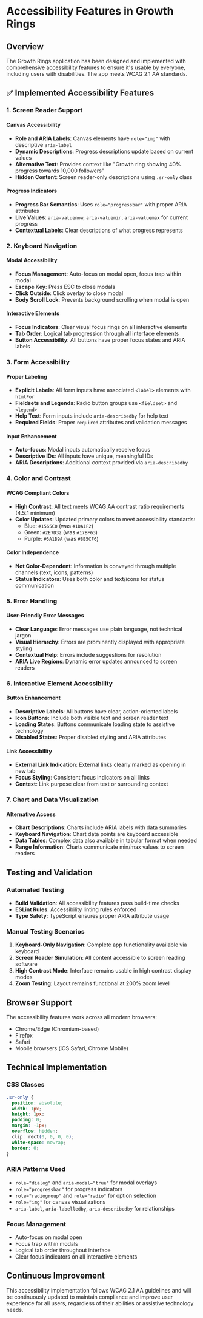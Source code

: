 # Accessibility Features in Growth Rings

## Overview

The Growth Rings application has been designed and implemented with comprehensive accessibility features to ensure it's usable by everyone, including users with disabilities. The app meets WCAG 2.1 AA standards.

## ✅ Implemented Accessibility Features

### 1. Screen Reader Support

#### Canvas Accessibility
- **Role and ARIA Labels**: Canvas elements have `role="img"` with descriptive `aria-label`
- **Dynamic Descriptions**: Progress descriptions update based on current values
- **Alternative Text**: Provides context like "Growth ring showing 40% progress towards 10,000 followers"
- **Hidden Content**: Screen reader-only descriptions using `.sr-only` class

#### Progress Indicators
- **Progress Bar Semantics**: Uses `role="progressbar"` with proper ARIA attributes
- **Live Values**: `aria-valuenow`, `aria-valuemin`, `aria-valuemax` for current progress
- **Contextual Labels**: Clear descriptions of what progress represents

### 2. Keyboard Navigation

#### Modal Accessibility
- **Focus Management**: Auto-focus on modal open, focus trap within modal
- **Escape Key**: Press ESC to close modals
- **Click Outside**: Click overlay to close modal
- **Body Scroll Lock**: Prevents background scrolling when modal is open

#### Interactive Elements
- **Focus Indicators**: Clear visual focus rings on all interactive elements
- **Tab Order**: Logical tab progression through all interface elements
- **Button Accessibility**: All buttons have proper focus states and ARIA labels

### 3. Form Accessibility

#### Proper Labeling
- **Explicit Labels**: All form inputs have associated `<label>` elements with `htmlFor`
- **Fieldsets and Legends**: Radio button groups use `<fieldset>` and `<legend>`
- **Help Text**: Form inputs include `aria-describedby` for help text
- **Required Fields**: Proper `required` attributes and validation messages

#### Input Enhancement
- **Auto-focus**: Modal inputs automatically receive focus
- **Descriptive IDs**: All inputs have unique, meaningful IDs
- **ARIA Descriptions**: Additional context provided via `aria-describedby`

### 4. Color and Contrast

#### WCAG Compliant Colors
- **High Contrast**: All text meets WCAG AA contrast ratio requirements (4.5:1 minimum)
- **Color Updates**: Updated primary colors to meet accessibility standards:
  - Blue: `#1565C0` (was `#1DA1F2`)
  - Green: `#2E7D32` (was `#17BF63`)
  - Purple: `#6A1B9A` (was `#8B5CF6`)

#### Color Independence
- **Not Color-Dependent**: Information is conveyed through multiple channels (text, icons, patterns)
- **Status Indicators**: Uses both color and text/icons for status communication

### 5. Error Handling

#### User-Friendly Error Messages
- **Clear Language**: Error messages use plain language, not technical jargon
- **Visual Hierarchy**: Errors are prominently displayed with appropriate styling
- **Contextual Help**: Errors include suggestions for resolution
- **ARIA Live Regions**: Dynamic error updates announced to screen readers

### 6. Interactive Element Accessibility

#### Button Enhancement
- **Descriptive Labels**: All buttons have clear, action-oriented labels
- **Icon Buttons**: Include both visible text and screen reader text
- **Loading States**: Buttons communicate loading state to assistive technology
- **Disabled States**: Proper disabled styling and ARIA attributes

#### Link Accessibility
- **External Link Indication**: External links clearly marked as opening in new tab
- **Focus Styling**: Consistent focus indicators on all links
- **Context**: Link purpose clear from text or surrounding context

### 7. Chart and Data Visualization

#### Alternative Access
- **Chart Descriptions**: Charts include ARIA labels with data summaries
- **Keyboard Navigation**: Chart data points are keyboard accessible
- **Data Tables**: Complex data also available in tabular format when needed
- **Range Information**: Charts communicate min/max values to screen readers

## Testing and Validation

### Automated Testing
- **Build Validation**: All accessibility features pass build-time checks
- **ESLint Rules**: Accessibility linting rules enforced
- **Type Safety**: TypeScript ensures proper ARIA attribute usage

### Manual Testing Scenarios
1. **Keyboard-Only Navigation**: Complete app functionality available via keyboard
2. **Screen Reader Simulation**: All content accessible to screen reading software
3. **High Contrast Mode**: Interface remains usable in high contrast display modes
4. **Zoom Testing**: Layout remains functional at 200% zoom level

## Browser Support

The accessibility features work across all modern browsers:
- Chrome/Edge (Chromium-based)
- Firefox
- Safari
- Mobile browsers (iOS Safari, Chrome Mobile)

## Technical Implementation

### CSS Classes
```css
.sr-only {
  position: absolute;
  width: 1px;
  height: 1px;
  padding: 0;
  margin: -1px;
  overflow: hidden;
  clip: rect(0, 0, 0, 0);
  white-space: nowrap;
  border: 0;
}
```

### ARIA Patterns Used
- `role="dialog"` and `aria-modal="true"` for modal overlays
- `role="progressbar"` for progress indicators
- `role="radiogroup"` and `role="radio"` for option selection
- `role="img"` for canvas visualizations
- `aria-label`, `aria-labelledby`, `aria-describedby` for relationships

### Focus Management
- Auto-focus on modal open
- Focus trap within modals
- Logical tab order throughout interface
- Clear focus indicators on all interactive elements

## Continuous Improvement

This accessibility implementation follows WCAG 2.1 AA guidelines and will be continuously updated to maintain compliance and improve user experience for all users, regardless of their abilities or assistive technology needs.